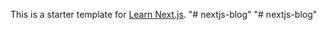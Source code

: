 This is a starter template for [Learn Next.js](https://nextjs.org/learn).
"# nextjs-blog" 
"# nextjs-blog" 
